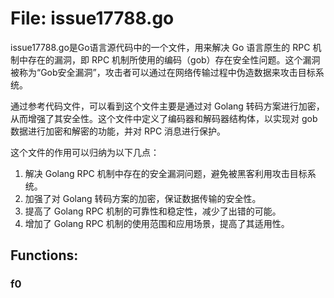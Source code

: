 # File: issue17788.go

issue17788.go是Go语言源代码中的一个文件，用来解决 Go 语言原生的 RPC 机制中存在的漏洞，即 RPC 机制所使用的编码（gob）存在安全性问题。这个漏洞被称为“Gob安全漏洞”，攻击者可以通过在网络传输过程中伪造数据来攻击目标系统。

通过参考代码文件，可以看到这个文件主要是通过对 Golang 转码方案进行加密，从而增强了其安全性。这个文件中定义了编码器和解码器结构体，以实现对 gob 数据进行加密和解密的功能，并对 RPC 消息进行保护。

这个文件的作用可以归纳为以下几点：

1. 解决 Golang RPC 机制中存在的安全漏洞问题，避免被黑客利用攻击目标系统。
2. 加强了对 Golang 转码方案的加密，保证数据传输的安全性。
3. 提高了 Golang RPC 机制的可靠性和稳定性，减少了出错的可能。
4. 增加了 Golang RPC 机制的使用范围和应用场景，提高了其适用性。

## Functions:

### f0





